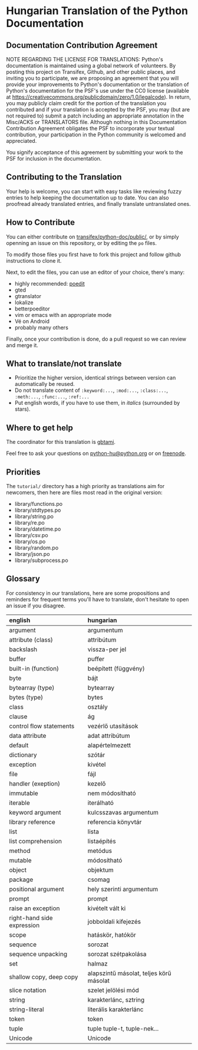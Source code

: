 Hungarian Translation of the Python Documentation
=================================================

Documentation Contribution Agreement
------------------------------------

NOTE REGARDING THE LICENSE FOR TRANSLATIONS: Python's documentation is
maintained using a global network of volunteers. By posting this
project on Transifex, Github, and other public places, and inviting
you to participate, we are proposing an agreement that you will
provide your improvements to Python's documentation or the translation
of Python's documentation for the PSF's use under the CC0 license
(available at https://creativecommons.org/publicdomain/zero/1.0/legalcode). In
return, you may publicly claim credit for the portion of the
translation you contributed and if your translation is accepted by the
PSF, you may (but are not required to) submit a patch including an
appropriate annotation in the Misc/ACKS or TRANSLATORS file. Although
nothing in this Documentation Contribution Agreement obligates the PSF
to incorporate your textual contribution, your participation in the
Python community is welcomed and appreciated.

You signify acceptance of this agreement by submitting your work to
the PSF for inclusion in the documentation.

Contributing to the Translation
-------------------------------

Your help is welcome, you can start with easy tasks like reviewing
fuzzy entries to help keeping the documentation up to date.  You can
also proofread already translated entries, and finally translate
untranslated ones.

How to Contribute
-----------------

You can either contribute on [transifex/python-doc/public/](https://www.transifex.com/python-doc/public/),
or by simply openning an
issue on this repository, or by editing the ``po`` files.

To modify those files you first have to fork this project and follow
github instructions to clone it.

Next, to edit the files, you can use an editor of your choice, there's many:

- highly recommended: [poedit](http://www.poedit.net/)
- gted
- gtranslator
- lokalize
- betterpoeditor
- vim or emacs with an appropriate mode
- Vé on Android
- probably many others

Finally, once your contribution is done, do a pull request so we
can review and merge it.

What to translate/not translate
-------------------------------

- Prioritize the higher version, identical strings between version can
  automatically be reused.
- Do not translate content of `:keyword:...`, `:mod:...`, `:class:...`, `:meth:...`, `:func:...`, `:ref:...`
- Put english words, if you have to use them, in *italics* (surrounded
  by stars).

Where to get help
-----------------

The coordinator for this translation is [gbtami](https://github.com/gbtami).

Feel free to ask your questions on [python-hu@python.org](https://mail.python.org/mailman/listinfo/python-hu)
or on [freenode](http://webchat.freenode.net/?channels=python-doc&uio=d4).

Priorities
----------

The `tutorial/` directory has a high priority as translations aim
for newcomers, then here are files most read in the original version:

- library/functions.po
- library/stdtypes.po
- library/string.po
- library/re.po
- library/datetime.po
- library/csv.po
- library/os.po
- library/random.po
- library/json.po
- library/subprocess.po

Glossary
--------

For consistency in our translations, here are some propositions and
reminders for frequent terms you'll have to translate, don't hesitate
to open an issue if you disagree.

|english                     |hungarian                   |
|:---------------------------|:---------------------------|
|argument                    |argumentum                  |
|attribute (class)           |attribútum                  |
|backslash                   |vissza-per jel              |
|buffer                      |puffer                      |
|built-in (function)         |beépített (függvény)        |
|byte                        |bájt                        |
|bytearray (type)            |bytearray                   |
|bytes (type)                |bytes                       |
|class                       |osztály                     |
|clause                      |ág                          |
|control flow statements     |vezérlő utasítások          |
|data attribute              |adat attribútum             |
|default                     |alapértelmezett             |
|dictionary                  |szótár                      |
|exception                   |kivétel                     |
|file                        |fájl                        |
|handler (exeption)          |kezelő                      |
|immutable                   |nem módosítható             |
|iterable                    |iterálható                  |
|keyword argument            |kulcsszavas argumentum      |
|library reference           |referencia könyvtár         |
|list                        |lista                       |
|list comprehension          |listaépítés                 |
|method                      |metódus                     |
|mutable                     |módosítható                 |
|object                      |objektum                    |
|package                     |csomag                      |
|positional argument         |hely szerinti argumentum    |
|prompt                      |prompt                      |
|raise an exception          |kivételt vált ki            |
|right-hand side expression  |jobboldali kifejezés        |
|scope                       |hatáskör, hatókör           |
|sequence                    |sorozat                     |
|sequence unpacking          |sorozat szétpakolása        |
|set                         |halmaz                      |
|shallow copy, deep copy     |alapszintű másolat, teljes körű másolat|
|slice notation              |szelet jelölési mód         |
|string                      |karakterlánc, sztring       |
|string-literal              |literális karakterlánc      |
|token                       |token                       |
|tuple                       |tuple  tuple-t, tuple-nek...|
|Unicode                     |Unicode                     |
